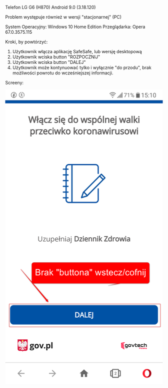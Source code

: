 Telefon LG G6 (H870)
Android 9.0 (3.18.120)

Problem występuje również w wersji "stacjonarnej" (PC)

System Operacyjny: Windows 10 Home Edition
Przeglądarka: Opera 67.0.3575.115  

Kroki, by powtórzyć:  

1. Użytkownik włącza aplikację SafeSafe, lub wersję desktopową  
2. Użytkownik wciska button "ROZPOCZNIJ"  
3. Użytkownik wciska button "DALEJ"  
4. Użytkownik może kontynuować tylko i wyłącznie "do przodu", brak możliwości powrotu do wcześniejszej informacji.  

Screeny: 

<img src="img/Brak_wstecz_cofnij.png">


